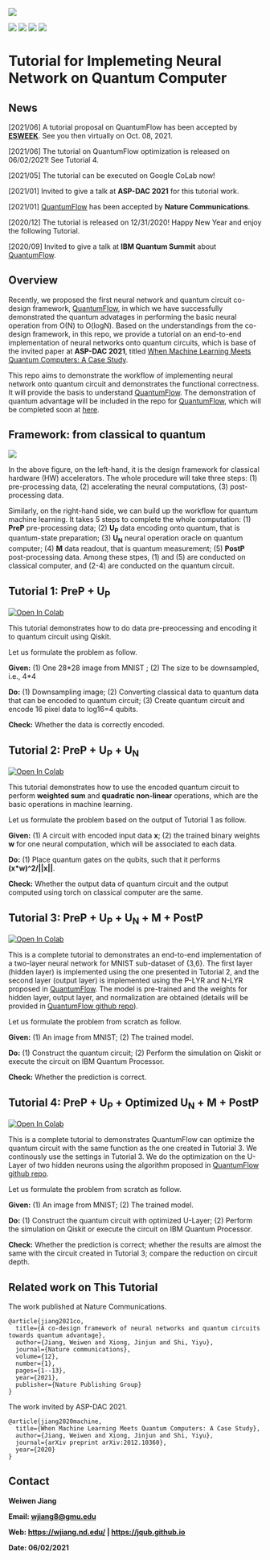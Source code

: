 
![](https://raw.githubusercontent.com/weiwenjiang/QML_tutorial/main/Readme_Img/qflow.png)

[![](https://img.shields.io/website?style=plastic&up_message=online&url=https%3A%2F%2Fwjiang.nd.edu%2Fcategories%2Fqf%2F)](https://jqub.github.io/categories/QF/) [![](https://img.shields.io/website?label=paper&style=plastic&up_color=blue&up_message=QuantumFlow&url=https%3A%2F%2Farxiv.org%2Fpdf%2F2006.14815.pdf)](https://arxiv.org/pdf/2006.14815.pdf) [![](https://img.shields.io/website?label=paper&style=plastic&up_color=blue&up_message=Tutorial&url=https%3A%2F%2Farxiv.org%2Fpdf%2F2012.10360.pdf)](https://arxiv.org/pdf/2012.10360.pdf) [![](https://img.shields.io/badge/Colab-online-orange?style=plastic)](#)


# Tutorial for Implemeting Neural Network on Quantum Computer

## News
[2021/06] A tutorial proposal on QuantumFlow has been accepted by [**ESWEEK**](https://esweek.org/). See you then virtually on Oct. 08, 2021.

[2021/06] The tutorial on QuantumFlow optimization is released on 06/02/2021! See Tutorial 4.

[2021/05] The tutorial can be executed on Google CoLab now!

[2021/01] Invited to give a talk at **ASP-DAC 2021** for this tutorial work.

[2021/01] [QuantumFlow](https://www.nature.com/articles/s41467-020-20729-5) has been accepted by **Nature Communications**.

[2020/12] The tutorial is released on 12/31/2020! Happy New Year and enjoy the following Tutorial.

[2020/09] Invited to give a talk at **IBM Quantum Summit** about [QuantumFlow](https://www.nature.com/articles/s41467-020-20729-5).


## Overview
Recently, we proposed the first neural network and quantum circuit co-design framework, [QuantumFlow](https://www.nature.com/articles/s41467-020-20729-5), in which we have successfully demonstrated the quantum advatages in performing the basic neural operation from O(N) to O(logN). Based on the understandings from the co-design framework, in this repo, we provide a tutorial on an end-to-end implementation of neural networks onto quantum circuits, which is base of the invited paper at **ASP-DAC 2021**, titled [When Machine Learning Meets Quantum Computers: A Case Study](https://arxiv.org/pdf/2012.10360.pdf). 

This repo aims to demonstrate the workflow of implementing neural network onto quantum circuit and demonstrates the functional correctness. It will provide the basis to understand [QuantumFlow](https://www.nature.com/articles/s41467-020-20729-5). The demonstration of quantum advantage will be included in the repo for [QuantumFlow](https://arxiv.org/pdf/2006.14815.pdf), which will be completed soon at [here](https://github.com/weiwenjiang/QuantumFlow).

## Framework: from classical to quantum
![](https://raw.githubusercontent.com/weiwenjiang/QML_tutorial/main/Readme_Img/Frameworks.png)

In the above figure, on the left-hand, it is the design framework for classical hardware (HW) accelerators. The whole procedure will take three steps: (1) pre-processing data, (2) accelerating the neural computations, (3) post-processing data.

Similarly, on the right-hand side, we can build up the workflow for quantum machine learning. It takes 5 steps to complete the whole computation: (1) **PreP** pre-processing data; (2) **U<sub>P</sub>** data encoding onto quantum, that is quantum-state preparation; (3) **U<sub>N</sub>** neural operation oracle on quantum computer; (4) **M** data readout, that is quantum measurement; (5) **PostP** post-processing data. Among these stpes, (1) and (5) are conducted on classical computer, and (2-4) are conducted on the quantum circuit.

## Tutorial 1: **PreP** + **U<sub>P</sub>**

[![Open In Colab](https://colab.research.google.com/assets/colab-badge.svg)](https://colab.research.google.com/github/weiwenjiang/QML_tutorial/blob/main/Tutorial_1_DataPreparation.ipynb)

This tutorial demonstrates how to do data pre-preocessing and encoding it to quantum circuit using Qiskit. 

Let us formulate the problem as follow.

**Given:** (1) One 28\*28 image from MNIST ; (2) The size to be downsampled, i.e., 4\*4

**Do:** (1) Downsampling image; (2) Converting classical data to quantum data that can be encoded to quantum circuit; (3) Create quantum circuit and encode 16 pixel data to log16=4 qubits.

**Check:** Whether the data is correctly encoded.


## Tutorial 2: **PreP** + **U<sub>P</sub>** + **U<sub>N</sub>**

[![Open In Colab](https://colab.research.google.com/assets/colab-badge.svg)](https://colab.research.google.com/github/weiwenjiang/QML_tutorial/blob/main/Tutorial_2_Hidden_NeuralComp.ipynb)


This tutorial demonstrates how to use the encoded quantum circuit to perform **weighted sum** and **quadratic non-linear** operations, which are the basic operations in machine learning. 

Let us formulate the problem based on the output of Tutorial 1 as follow.

**Given:** (1) A circuit with encoded input data **x**; (2) the trained binary weights **w** for one neural computation, which will be associated to each data.

**Do:** (1) Place quantum gates on the qubits, such that it performs **(x\*w)^2/||x||**.

**Check:** Whether the output data of quantum circuit and the output computed using torch on classical computer are the same.



## Tutorial 3: **PreP** + **U<sub>P</sub>** + **U<sub>N</sub>** + **M** + **PostP** 

[![Open In Colab](https://colab.research.google.com/assets/colab-badge.svg)](https://colab.research.google.com/github/weiwenjiang/QML_tutorial/blob/main/Tutorial_3_Full_MNIST_Prediction.ipynb)

This is a complete tutorial to demonstrates an end-to-end implementation of a two-layer neural network for MNIST sub-dataset of {3,6}. The first layer (hidden layer) is implemented using the one presented in Tutorial 2, and the second layer (output layer) is implemented using the P-LYR and N-LYR proposed in [QuantumFlow](https://arxiv.org/pdf/2006.14815.pdf). The model is pre-trained and the weights for hidden layer, output layer, and normalization are obtained (details will be provided in [QuantumFlow github repo](https://github.com/weiwenjiang/QuantumFlow)). 

Let us formulate the problem from scratch as follow.

**Given:** (1) An image from MNIST; (2) The trained model.

**Do:** (1) Construct the quantum circuit; (2) Perform the simulation on Qiskit or execute the circuit on IBM Quantum Processor.

**Check:** Whether the prediction is correct.



## Tutorial 4: **PreP** + **U<sub>P</sub>** + **Optimized U<sub>N</sub>** + **M** + **PostP**  

[![Open In Colab](https://colab.research.google.com/assets/colab-badge.svg)](https://colab.research.google.com/github/weiwenjiang/QML_tutorial/blob/main/Tutorial_4_QAccelerate.ipynb)

This is a complete tutorial to demonstrates QuantumFlow can optimize the quantum circuit with the same function as the one created in Tutorial 3.
We continously use the settings in Tutorial 3. We do the optimization on the U-Layer of two hidden neurons using the algorithm proposed in [QuantumFlow github repo](https://github.com/weiwenjiang/QuantumFlow).  

Let us formulate the problem from scratch as follow.

**Given:** (1) An image from MNIST; (2) The trained model.

**Do:** (1) Construct the quantum circuit with optimized U-Layer; (2) Perform the simulation on Qiskit or execute the circuit on IBM Quantum Processor.

**Check:** Whether the prediction is correct; whether the results are almost the same with the circuit created in Tutorial 3; compare the reduction on circuit depth.


## Related work on This Tutorial

The work published at Nature Communications.

```
@article{jiang2021co,
  title={A co-design framework of neural networks and quantum circuits towards quantum advantage},
  author={Jiang, Weiwen and Xiong, Jinjun and Shi, Yiyu},
  journal={Nature communications},
  volume={12},
  number={1},
  pages={1--13},
  year={2021},
  publisher={Nature Publishing Group}
}
```

The work invited by ASP-DAC 2021.

```
@article{jiang2020machine,
  title={When Machine Learning Meets Quantum Computers: A Case Study},
  author={Jiang, Weiwen and Xiong, Jinjun and Shi, Yiyu},
  journal={arXiv preprint arXiv:2012.10360},
  year={2020}
}
```

## Contact
**Weiwen Jiang**

**Email: wjiang8@gmu.edu**

**Web: https://wjiang.nd.edu/ | https://jqub.github.io**

**Date: 06/02/2021**

